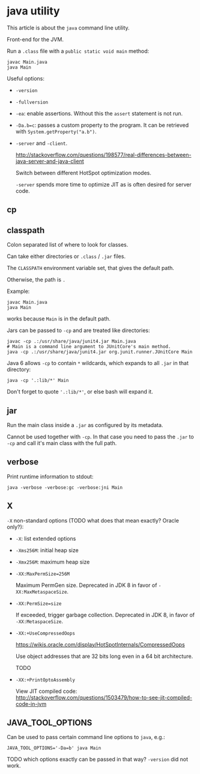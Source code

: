 # java utility

This article is about the `java` command line utility.

Front-end for the JVM.

Run a `.class` file with a `public static void main` method:

    javac Main.java
    java Main

Useful options:

-   `-version`

-   `-fullversion`

-   `-ea`: enable assertions. Without this the `assert` statement is not run.

-   `-Da.b=c`: passes a custom property to the program. It can be retrieved with `System.getProperty("a.b")`.

-   `-server` and `-client`.

    <http://stackoverflow.com/questions/198577/real-differences-between-java-server-and-java-client>

    Switch between different HotSpot optimization modes.

    `-server` spends more time to optimize JIT as is often desired for server code.

## cp

## classpath

Colon separated list of where to look for classes.

Can take either directories or `.class` / `.jar` files.

The `CLASSPATH` environment variable set, that gives the default path.

Otherwise, the path is `.`

Example:

    javac Main.java
    java Main

works because `Main` is in the default path.

Jars can be passed to `-cp` and are treated like directories:

    javac -cp .:/usr/share/java/junit4.jar Main.java
    # Main is a command line argument to JUnitCore's main method.
    java -cp .:/usr/share/java/junit4.jar org.junit.runner.JUnitCore Main

Java 6 allows `-cp` to contain `*` wildcards, which expands to all `.jar` in that directory:

    java -cp '.:lib/*' Main

Don't forget to quote `'.:lib/*'`, or else bash will expand it.

## jar

Run the main class inside a `.jar` as configured by its metadata.

Cannot be used together with `-cp`. In that case you need to pass the `.jar` to `-cp` and call it's main class with the full path.

## verbose

Print runtime information to stdout:

    java -verbose -verbose:gc -verbose:jni Main

## X

`-X` non-standard options (TODO what does that mean exactly? Oracle only?):

-   `-X`: list extended options

-   `-Xms256M`: initial heap size

-   `-Xmx256M`: maximum heap size

-   `-XX:MaxPermSize=256M`

    Maximum PermGen size. Deprecated in JDK 8 in favor of `-XX:MaxMetaspaceSize`.

-   `-XX:PermSize=size`

    If exceeded, trigger garbage collection. Deprecated in JDK 8, in favor of `-XX:MetaspaceSize`.

-   `-XX:+UseCompressedOops`

    <https://wikis.oracle.com/display/HotSpotInternals/CompressedOops>

    Use object addresses that are 32 bits long even in a 64 bit architecture.

    TODO

-   `-XX:+PrintOptoAssembly`

    View JIT compiled code: <http://stackoverflow.com/questions/1503479/how-to-see-jit-compiled-code-in-jvm>

## JAVA_TOOL_OPTIONS

Can be used to pass certain command line options to `java`, e.g.:

    JAVA_TOOL_OPTIONS='-Da=b' java Main

TODO which options exactly can be passed in that way? `-version` did not work.


